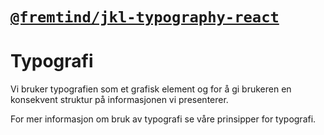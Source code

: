# [`@fremtind/jkl-typography-react`](https://fremtind.github.io/jokul/components/typography/)

# Typografi
Vi bruker typografien som et grafisk element og for å gi brukeren en konsekvent struktur på informasjonen vi presenterer.

For mer informasjon om bruk av typografi se våre prinsipper for typografi.
